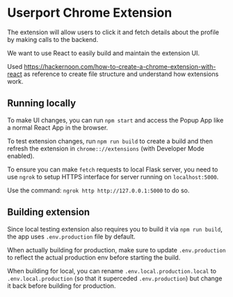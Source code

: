 # Userport Chrome Extension

The extension will allow users to click it and fetch details about the profile by making calls to the backend.

We want to use React to easily build and maintain the extension UI.

Used https://hackernoon.com/how-to-create-a-chrome-extension-with-react as reference to create file structure and understand how extensions work.


## Running locally

To make UI changes, you can run `npm start` and access the Popup App like a normal React App in the browser.

To test extension changes, run `npm run build` to create a build and then refresh the extension in `chrome:://extensions` (with Developer Mode enabled).

To ensure you can make `fetch` requests to local Flask server, you need to use `ngrok` to setup HTTPS interface for server running on `localhost:5000`.

Use the command: `ngrok http http://127.0.0.1:5000` to do so.

## Building extension

Since local testing extension also requires you to build it via `npm run build`, the app uses `.env.production` file by default.

When actually building for production, make sure to update `.env.production` to reflect the actual production env before starting the build.

When building for local, you can rename `.env.local.production.local` to `.env.local.production` (so that it superceded `.env.production`) but change it back before building for production.